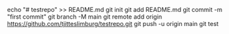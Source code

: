 echo "# testrepo" >> README.md
git init
git add README.md
git commit -m "first commit"
git branch -M main
git remote add origin https://github.com/tjitteslimburg/testrepo.git
git push -u origin main
git test
